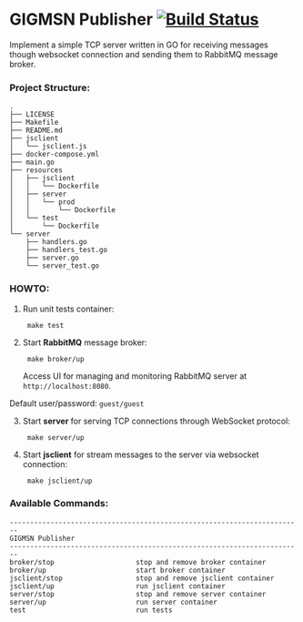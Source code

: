 # GIGMSN Publisher [![Build Status](https://travis-ci.org/gigmsn/publisher.svg?branch=master)](https://travis-ci.org/gigmsn/publisher)

Implement a simple TCP server written in GO for receiving messages though websocket connection and sending them to RabbitMQ message broker.

### Project Structure:

```
.
├── LICENSE
├── Makefile
├── README.md
├── jsclient
│   └── jsclient.js
├── docker-compose.yml
├── main.go
├── resources
│   ├── jsclient
│   │   └── Dockerfile
│   ├── server
│   │   └── prod
│   │       └── Dockerfile
│   └── test
│       └── Dockerfile
└── server
    ├── handlers.go
    ├── handlers_test.go
    ├── server.go
    └── server_test.go
```

### HOWTO:

1. Run unit tests container:

		make test

2. Start **RabbitMQ** message broker:

		make broker/up

	Access UI for managing and monitoring RabbitMQ server at `http://localhost:8080`.

  Default user/password: `guest/guest`

3. Start **server** for serving TCP connections through WebSocket protocol:

		make server/up

4. Start **jsclient** for stream messages to the server via websocket connection:

		make jsclient/up

### Available Commands:

```
------------------------------------------------------------------------
GIGMSN Publisher
------------------------------------------------------------------------
broker/stop                    stop and remove broker container
broker/up                      start broker container
jsclient/stop                  stop and remove jsclient container
jsclient/up                    run jsclient container
server/stop                    stop and remove server container
server/up                      run server container
test                           run tests
```
